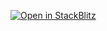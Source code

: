 [![Open in StackBlitz](https://developer.stackblitz.com/img/open_in_stackblitz.svg)](https://stackblitz.com/fork/github/cardoso/vite-plugin-lwc-example)
